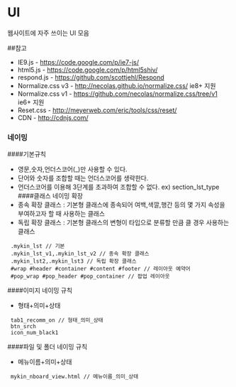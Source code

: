 UI
==

웹사이트에 자주 쓰이는 UI 모음

##참고 

* IE9.js - https://code.google.com/p/ie7-js/
* html5.js - https://code.google.com/p/html5shiv/
* respond.js - https://github.com/scottjehl/Respond
* Normalize.css v3 - http://necolas.github.io/normalize.css/ ie8+ 지원
* Normalize.css v1 - https://github.com/necolas/normalize.css/tree/v1 ie6+ 지원
* Reset.css - http://meyerweb.com/eric/tools/css/reset/
* CDN - http://cdnjs.com/

### 네이밍
####기본규칙
* 영문,숫자,언더스코어(_)만 사용할 수 있다.
* 단어와 숫자를 조합할 때는 언더스코어를 생략한다.
* 언더스코어를 이용해 3단계를 초과하여 조합할 수 없다. ex) section_lst_type
####클래스 네이밍 확장
* 종속 확장 클래스 : 기본형 클래스에 종속되어 여백,색깔,행간 등의 몇 가지 속성을 부여하고자 할 때 사용하는 클래스
* 독립 확장 클래스 : 기본형 클래스의 변형이 타입으로 분류할 만큼 클 경우 사용하는 클래스
```
 .mykin_lst // 기본
 .mykin_lst_v1,.mykin_lst_v2 // 종속 확장 클래스 
 .mykin_lst2,.mykin_lst3 // 독립 확장 클래스
 #wrap #header #container #content #footer // 레이아웃 예약어
 #pop_wrap #pop_header #pop_container // 팝업 레이아웃
```

####이미지 네이밍 규칙
* 형태+의미+상태 
```
 tab1_recomm_on // 형태_의미_상태
 btn_srch
 icon_num_black1
```

####파일 및 폴더 네이밍 규칙
* 메뉴이름+의미+상태 
```
 mykin_nboard_view.html // 메뉴이름_의미_상태
```
